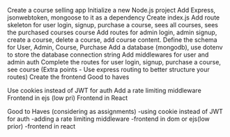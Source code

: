 Create a course selling app
Initialize a new Node.js project
Add Express, jsonwebtoken, mongoose to it as a dependency
Create index.js
Add route skeleton for user login, signup, purchase a course, sees all courses, sees the purchased courses course
Add routes for admin login, admin signup, create a course, delete a course, add course content.
Define the schema for User, Admin, Course, Purchase
Add a database (mongodb), use dotenv to store the database connection string
Add middlewares for user and admin auth
Complete the routes for user login, signup, purchase a course, see course (Extra points - Use express routing to better structure your routes)
Create the frontend
Good to haves

Use cookies instead of JWT for auth
Add a rate limiting middleware
Frontend in ejs (low pri)
Frontend in React


Good to Haves (considering as assignments)
-using cookie instead of JWT for auth
-adding a rate limiting middleware
-frontend in dom or ejs(low prior)
-frontend in react